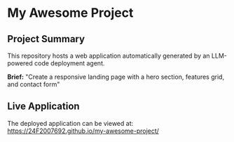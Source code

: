 # My Awesome Project

## Project Summary

This repository hosts a web application automatically generated by an LLM-powered code deployment agent.

**Brief:** "Create a responsive landing page with a hero section, features grid, and contact form"

## Live Application

The deployed application can be viewed at:
https://24F2007692.github.io/my-awesome-project/
